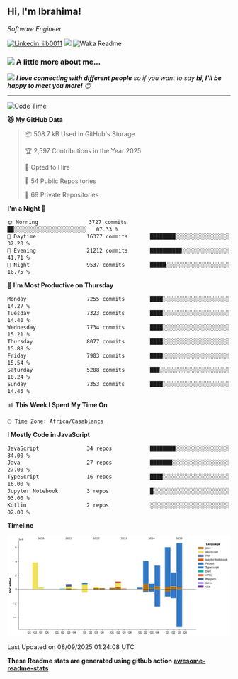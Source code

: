 <h2>Hi, I'm Ibrahima! </h2>
<p><em>Software Engineer 
</em></p>


[![Linkedin: iib0011](https://img.shields.io/badge/-iib0011-blue?style=flat-square&logo=Linkedin&logoColor=white&link=https://www.linkedin.com/in/iib0011/)](https://www.linkedin.com/in/iib0011/)
![](https://visitor-badge.glitch.me/badge?page_id=iib0011)
![Waka Readme](https://github.com/iib0011/iib0011/workflows/Waka%20Readme/badge.svg)


### <img src="https://media.giphy.com/media/VgCDAzcKvsR6OM0uWg/giphy.gif" width="50"> A little more about me...  


<img src="https://media.giphy.com/media/LnQjpWaON8nhr21vNW/giphy.gif" width="60"> <em><b>I love connecting with different people</b> so if you want to say <b>hi, I'll be happy to meet you more!</b> 😊</em>

---
<!--START_SECTION:waka-->
![Code Time](http://img.shields.io/badge/Code%20Time-5%2C453%20hrs%2046%20mins-blue)

**🐱 My GitHub Data** 

> 📦 508.7 kB Used in GitHub's Storage 
 > 
> 🏆 2,597 Contributions in the Year 2025
 > 
> 💼 Opted to Hire
 > 
> 📜 54 Public Repositories 
 > 
> 🔑 69 Private Repositories 
 > 
**I'm a Night 🦉** 

```text
🌞 Morning                3727 commits        ██░░░░░░░░░░░░░░░░░░░░░░░   07.33 % 
🌆 Daytime                16377 commits       ████████░░░░░░░░░░░░░░░░░   32.20 % 
🌃 Evening                21212 commits       ██████████░░░░░░░░░░░░░░░   41.71 % 
🌙 Night                  9537 commits        █████░░░░░░░░░░░░░░░░░░░░   18.75 % 
```
📅 **I'm Most Productive on Thursday** 

```text
Monday                   7255 commits        ████░░░░░░░░░░░░░░░░░░░░░   14.27 % 
Tuesday                  7323 commits        ████░░░░░░░░░░░░░░░░░░░░░   14.40 % 
Wednesday                7734 commits        ████░░░░░░░░░░░░░░░░░░░░░   15.21 % 
Thursday                 8077 commits        ████░░░░░░░░░░░░░░░░░░░░░   15.88 % 
Friday                   7903 commits        ████░░░░░░░░░░░░░░░░░░░░░   15.54 % 
Saturday                 5208 commits        ███░░░░░░░░░░░░░░░░░░░░░░   10.24 % 
Sunday                   7353 commits        ████░░░░░░░░░░░░░░░░░░░░░   14.46 % 
```


📊 **This Week I Spent My Time On** 

```text
🕑︎ Time Zone: Africa/Casablanca
```

**I Mostly Code in JavaScript** 

```text
JavaScript               34 repos            ████████░░░░░░░░░░░░░░░░░   34.00 % 
Java                     27 repos            ███████░░░░░░░░░░░░░░░░░░   27.00 % 
TypeScript               16 repos            ████░░░░░░░░░░░░░░░░░░░░░   16.00 % 
Jupyter Notebook         3 repos             █░░░░░░░░░░░░░░░░░░░░░░░░   03.00 % 
Kotlin                   2 repos             ░░░░░░░░░░░░░░░░░░░░░░░░░   02.00 % 
```



**Timeline**

![Lines of Code chart](https://raw.githubusercontent.com/iib0011/iib0011/master/assets/bar_graph.png)


 Last Updated on 08/09/2025 01:24:08 UTC
<!--END_SECTION:waka-->

**These Readme stats are generated using github action [awesome-readme-stats](https://github.com/iib0011/waka-readme-stats)**
